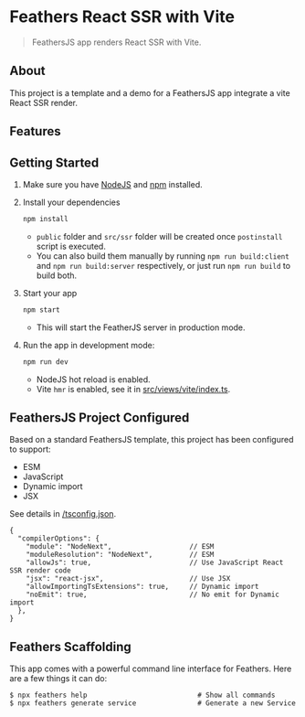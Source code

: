 # Feathers React SSR with Vite

> FeathersJS app renders React SSR with Vite.

## About

This project is a template and a demo for a FeathersJS app integrate a vite React SSR render.

## Features

## Getting Started

1. Make sure you have [NodeJS](https://nodejs.org/) and [npm](https://www.npmjs.com/) installed.
2. Install your dependencies

    ```bash
    npm install
    ```
    - `public` folder and `src/ssr` folder will be created once `postinstall` script is executed.
    - You can also build them manually by running `npm run build:client` and `npm run build:server` respectively, or just run `npm run build` to build both.

3. Start your app

    ```bash
    npm start
    ```
    - This will start the FeatherJS server in production mode.

4. Run the app in development mode:
   
    ```bash
    npm run dev
    ```
    - NodeJS hot reload is enabled.
    - Vite `hmr` is enabled, see it in [src/views/vite/index.ts](/src/views/vite/index.ts).

## FeathersJS Project Configured

Based on a standard FeathersJS template, this project has been configured to support: 
- ESM
- JavaScript
- Dynamic import
- JSX

See details in [/tsconfig.json](/tsconfig.json).

```json5
{
  "compilerOptions": {
    "module": "NodeNext",                   // ESM
    "moduleResolution": "NodeNext",         // ESM
    "allowJs": true,                        // Use JavaScript React SSR render code
    "jsx": "react-jsx",                     // Use JSX
    "allowImportingTsExtensions": true,     // Dynamic import
    "noEmit": true,                         // No emit for Dynamic import
  },
}
```


   
## Feathers Scaffolding

This app comes with a powerful command line interface for Feathers. Here are a few things it can do:

```
$ npx feathers help                           # Show all commands
$ npx feathers generate service               # Generate a new Service
```


